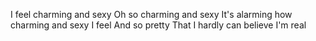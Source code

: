 I feel charming and sexy
Oh so charming and sexy
It's alarming how charming and sexy I feel
And so pretty
That I hardly can believe I'm real